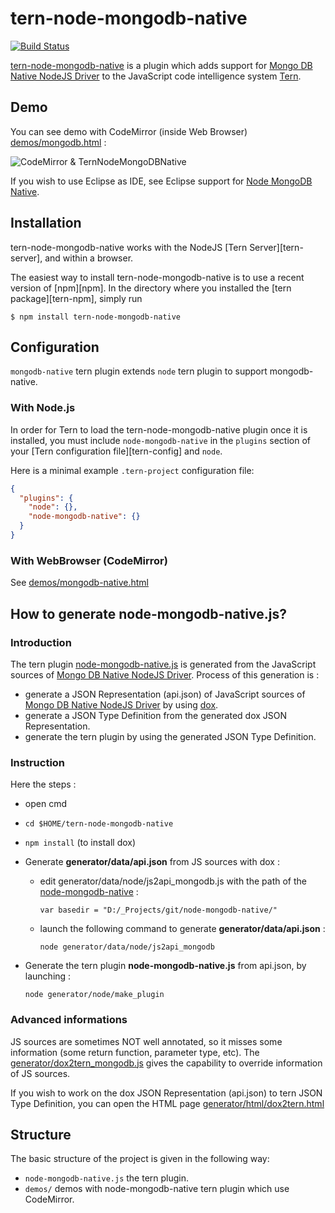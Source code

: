# tern-node-mongodb-native

[![Build Status](https://secure.travis-ci.org/angelozerr/tern-node-mongodb-native.png)](http://travis-ci.org/angelozerr/tern-node-mongodb-native)

[tern-node-mongodb-native](https://github.com/angelozerr/tern-node-mongodb-native) is a plugin which adds support for [Mongo DB Native NodeJS Driver](http://mongodb.github.io/node-mongodb-native/) to the JavaScript code intelligence system [Tern](http://ternjs.net/).

## Demo

You can see demo with CodeMirror (inside Web Browser) [demos/mongodb.html](https://github.com/angelozerr/tern-node-mongodb-native/blob/master/demos/mongodb.html) :

![CodeMirror & TernNodeMongoDBNative](https://github.com/angelozerr/tern-node-mongodb-native/wiki/images/CodeMirror_TernNodeMongoDBNativeCompletions.png)

If you wish to use Eclipse as IDE, see Eclipse support for [Node MongoDB Native](https://github.com/angelozerr/tern.java/wiki/Tern-&-Node-MongoDB-Native-support).

## Installation

tern-node-mongodb-native works with the NodeJS [Tern Server][tern-server], and within a browser.

The easiest way to install tern-node-mongodb-native is to use a recent version of
[npm][npm]. In the directory where you installed the [tern package][tern-npm],
simply run

```
$ npm install tern-node-mongodb-native
```

## Configuration

`mongodb-native` tern plugin extends `node` tern plugin to support mongodb-native.

### With Node.js

In order for Tern to load the tern-node-mongodb-native plugin once it is installed, you must
include `node-mongodb-native` in the `plugins` section of your [Tern configuration
file][tern-config] and `node`.

Here is a minimal example `.tern-project` configuration file:

```json
{
  "plugins": {
    "node": {},
    "node-mongodb-native": {}
  }
}
```

### With WebBrowser (CodeMirror)

See [demos/mongodb-native.html](https://github.com/angelozerr/tern-node-mongodb-native/blob/master/demos/mongodb-native.html)
## How to generate node-mongodb-native.js?

### Introduction

The tern plugin [node-mongodb-native.js](https://github.com/angelozerr/tern-node-mongodb-native/blob/master/node-mongodb-native.js) is generated from the JavaScript sources of [Mongo DB Native NodeJS Driver](http://mongodb.github.io/node-mongodb-native/).
Process of this generation is : 

 * generate a JSON Representation (api.json) of JavaScript sources of [Mongo DB Native NodeJS Driver](http://mongodb.github.io/node-mongodb-native/) by using [dox](https://github.com/visionmedia/dox).
 * generate a JSON Type Definition from the generated dox JSON Representation.
 * generate the tern plugin by using the generated JSON Type Definition.
 
### Instruction 

Here the steps : 
  
* open cmd  
* `cd $HOME/tern-node-mongodb-native`
* `npm install` (to install dox)
* Generate **generator/data/api.json** from JS sources with dox : 
  
  * edit generator/data/node/js2api_mongodb.js with the path of the [node-mongodb-native](https://github.com/mongodb/node-mongodb-native) :
 
 	`var basedir = "D:/_Projects/git/node-mongodb-native/"`
 
  * launch the following command to generate **generator/data/api.json** :
  
	`node generator/data/node/js2api_mongodb`

* Generate the tern plugin **node-mongodb-native.js** from api.json, by launching :
 
	`node generator/node/make_plugin`

### Advanced informations

JS sources are sometimes NOT well annotated, so it misses some information (some return function, parameter type, etc). The [generator/dox2tern_mongodb.js](generator/dox2tern_mongodb.js) gives the capability to override information of JS sources.

If you wish to work on the dox JSON Representation (api.json) to tern JSON Type Definition, you can open the HTML page [generator/html/dox2tern.html](generator/html/dox2tern.html)

## Structure

The basic structure of the project is given in the following way:

* `node-mongodb-native.js` the tern plugin.
* `demos/` demos with node-mongodb-native tern plugin which use CodeMirror.

